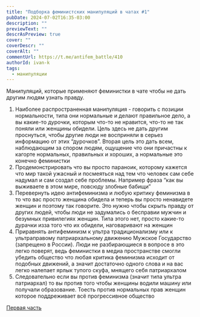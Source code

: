 ```yaml
---
title: "Подборка феминистских манипуляций в чатах #1"
pubDate: 2024-07-02T16:35-03:00
description: ""
previewText: ""
descrAsPreview: true
cover: ""
coverDescr: ""
coverAlt: ""
commentUrl: https://t.me/antifem_battle/410
authorId: ivan-k
tags:
  - манипуляции
---
```

Манипуляций, которые применяют феминистки в чате чтобы не дать другим людям узнать правду.

1. Наиболее распространенная манипуляция - говорить с позиции нормальности, типа они нормальные и делают правильное дело, а вы какие-то дурочки, которым что-то не нравится, что-то не так поняли или женщины обидели. Цель здесь не дать другим проснуться, чтобы другие люди не восприняли в серьез информацию от этих “дурочков”. Вторая цель это дать всем, наблюдающим за спором людям, ощущение что они причастны к кагорте нормальных, правильных и хороших, а нормальные это конечно феминистки
2. Продемонстрировать что вы просто параноик, которому кажется что мир такой ужасный и посмеяться над тем что человек сам себе надумал и сам создал себе проблемы. Например фраза “как вы выживаете в этом мире, повсюду злобные бабищи”
3. Перевернуть идею антифеминизма и любую критику феминизма в то что вас просто женщина обидела и теперь вы просто ненавидете женщин и поэтому так говорите. Это нужно чтобы скрыть правду от других людей, чтобы люди не задумались о бесправии мужчин и безумных привилегиях женщин. Типа этого нет, просто какие-то дурачки изза того что их обидели, наговаривают на женщин
4. Приравнять антифеминизм к ультра традиционализму или к ультраправому патриархальному движению Мужское Государство (запрещено в России). Люди не разбирающиеся в вопросе в это легко поверят, ведь феминистки в медиа пространстве смогли убедить общество что любая критика феминизма исходит от подобных движений, а значит достаточно одного слова и на вас легко налепает ярлык тупого скуфа, мнящего себя патриархалом
5. Следовательно если вы против феминизма (значит типа ультра патриархал) то вы против того чтобы женщины водили машину или получали образование. Тоесть против нормальных прав женщин которое поддреживает всё прогрессивное общество

[Первая часть](./2024-a-selection-of-feminist-manipulations-in-chat-rooms-1)
